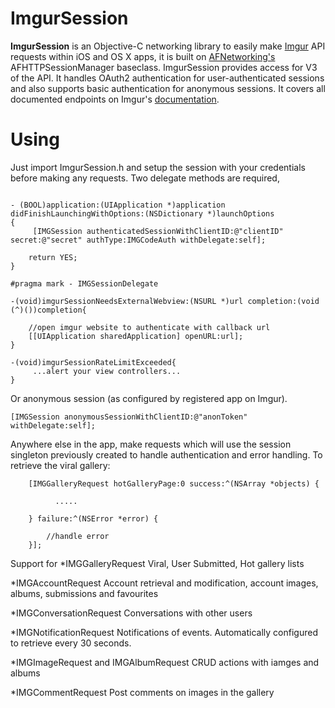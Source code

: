 # ImgurSession

__ImgurSession__ is an Objective-C networking library to easily make [Imgur](http://imgur.com) API requests within iOS and OS X apps, it is built on [AFNetworking's](http://afnetworking.com/) AFHTTPSessionManager baseclass. ImgurSession provides access for V3 of the API. It handles OAuth2 authentication for user-authenticated sessions and also supports basic authentication for anonymous sessions. It covers all documented endpoints on Imgur's [documentation](https://api.imgur.com/).

# Using

Just import ImgurSession.h and setup the session with your credentials before making any requests. Two delegate methods are required,

```

- (BOOL)application:(UIApplication *)application didFinishLaunchingWithOptions:(NSDictionary *)launchOptions
{
     [IMGSession authenticatedSessionWithClientID:@"clientID" secret:@"secret" authType:IMGCodeAuth withDelegate:self];
    
    return YES;
}

#pragma mark - IMGSessionDelegate

-(void)imgurSessionNeedsExternalWebview:(NSURL *)url completion:(void (^)())completion{
    
    //open imgur website to authenticate with callback url
    [[UIApplication sharedApplication] openURL:url];
}

-(void)imgurSessionRateLimitExceeded{
     ...alert your view controllers...
}

```

Or anonymous session (as configured by registered app on Imgur).

```
[IMGSession anonymousSessionWithClientID:@"anonToken" withDelegate:self];
```

Anywhere else in the app, make requests which will use the session singleton previously created to handle authentication and error handling. To retrieve the viral gallery:


```
    [IMGGalleryRequest hotGalleryPage:0 success:^(NSArray *objects) {
        
          .....
        
    } failure:^(NSError *error) {
        
        //handle error
    }];

```

Support for
*IMGGalleryRequest  Viral, User Submitted, Hot gallery lists

*IMGAccountRequest  Account retrieval and modification, account images, albums, submissions and favourites

*IMGConversationRequest  Conversations with other users 

*IMGNotificationRequest  Notifications of events. Automatically configured to retrieve every 30 seconds.

*IMGImageRequest and IMGAlbumRequest CRUD actions with iamges and albums

*IMGCommentRequest  Post comments on images in the gallery
